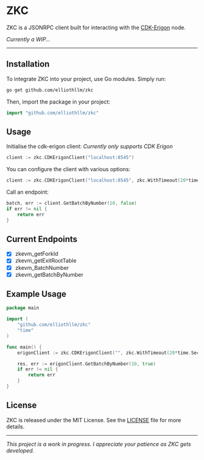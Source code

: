 # ZKC

ZKC is a JSONRPC client built for interacting with the [CDK-Erigon](https://github.com/0xPolygonHermez/cdk-erigon) node.

_Currently a WIP..._

***

## Installation

To integrate ZKC into your project, use Go modules. Simply run:

```bash
go get github.com/elliothllm/zkc
```

Then, import the package in your project:

```go
import "github.com/elliothllm/zkc"
```

## Usage

Initialise the cdk-erigon client: _Currently only supports CDK Erigon_

```go
client := zkc.CDKErigonClient("localhost:8545")
```

You can configure the client with various options:

```go
client := zkc.CDKErigonClient("localhost:8545", zkc.WithTimeout(20*time.Second), zkc.WithMaxRetries(3, 5*time.Second))
```

Call an endpoint:

```go
batch, err := client.GetBatchByNumber(10, false)
if err != nil {
    return err
}
```

## Current Endpoints

- [x] zkevm_getForkId
- [x] zkevm_getExitRootTable
- [x] zkevm_BatchNumber
- [x] zkevm_getBatchByNumber

## Example Usage

```go
package main

import (
    "github.com/elliothllm/zkc"
    "time"
)

func main() {
	erigonClient := zkc.CDKErigonClient("", zkc.WithTimeout(20*time.Second), zkc.WithMaxRetries(3, 5*time.Second))

	res, err := erigonClient.GetBatchByNumber(10, true)
	if err != nil {
		return err
	}
}
```

## License

ZKC is released under the MIT License. See the [LICENSE](LICENSE) file for more details.

***

_This project is a work in progress. I appreciate your patience as ZKC gets developed._